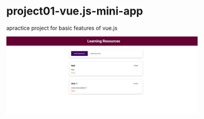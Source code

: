 # project01-vue.js-mini-app

apractice project for basic features of vue.js

[![Watch the video](1.png)](https://www.awesomescreenshot.com/video/6835085?key=e4d70fecf5b4f4cc63b61ba99358b60a)
